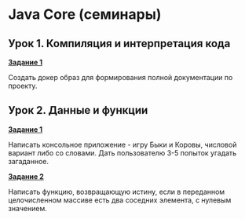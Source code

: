 # Java Core (семинары)

## Урок 1. Компиляция и интерпретация кода

**[Задание 1](https://github.com/ivvi04/JavaCore/blob/master/src/main/resources/docker-compose-lesson1.yaml)**

Создать докер образ для формирования полной документации по проекту.

## Урок 2. Данные и функции

**[Задание 1](https://github.com/ivvi04/JavaCore/blob/master/src/main/java/ru/lakeevda/lesson2/Task1.java)**

Написать консольное приложение - игру Быки и Коровы, числовой вариант либо со словами. Дать пользователю 3-5 попыток угадать загаданное.

**[Задание 2](https://github.com/ivvi04/JavaCore/blob/master/src/main/java/ru/lakeevda/lesson2/Task2.java)**

Написать функцию, возвращающую истину, если в переданном целочисленном массиве есть два соседних элемента, с нулевым значением.
